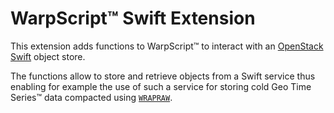 # WarpScript™ Swift Extension

This extension adds functions to WarpScript™ to interact with an [OpenStack](https://www.openstack.org/) [Swift](https://docs.openstack.org/swift/latest/) object store.

The functions allow to store and retrieve objects from a Swift service thus enabling for example the use of such a service for storing cold Geo Time Series™ data compacted using [`WRAPRAW`](https://warp10.io/doc/WRAPRAW).
